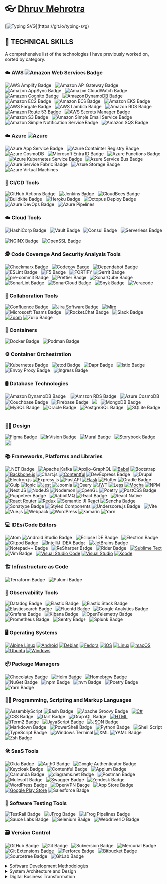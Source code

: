 # 👓 [Dhruv Mehrotra](https://github.com/dhruvmehrotra)  #

[![Typing SVG](https://readme-typing-svg.demolab.com?font=Fira+Code&weight=900&pause=500&vCenter=true&width=1000&lines=A+hands-on+technology+and+engineering+leader.;Over+18+years+of+experience+leading+globally+distributed+teams.)](https://git.io/typing-svg)

<!--
**dhruvmehrotra/dhruvmehrotra** is a ✨ _special_ ✨ repository because its `README.md` (this file) appears on your GitHub profile.

Here are some ideas to get you started:

- 🔭 I’m currently working on ...
- 🌱 I’m currently learning ...
- 👯 I’m looking to collaborate on ...
- 🤔 I’m looking for help with ...
- 💬 Ask me about ...
- 📫 How to reach me: ...
- 😄 Pronouns: ...
- ⚡ Fun fact: ...
-->

## 🥷 TECHNICAL SKILLS

A comprehensive list of the technologies I have previously worked on, sorted by category.

### ☁️ AWS <img src="https://img.shields.io/badge/Amazon%20Web%20Services-232F3E?logo=amazonwebservices&logoColor=fff" alt="Amazon Web Services Badge">&nbsp;&nbsp; 
 
<img src="https://img.shields.io/badge/AWS%20Amplify-F90?logo=awsamplify&logoColor=fff" alt="AWS Amplify Badge">&nbsp;&nbsp;
<img src="https://img.shields.io/badge/Amazon%20API%20Gateway-FF4F8B?logo=amazonapigateway&logoColor=fff" alt="Amazon API Gateway Badge">&nbsp;&nbsp;
<img src="https://img.shields.io/badge/Amazon%20AppSync-FF4F8B?logo=amazonapigateway&logoColor=fff" alt="Amazon AppSync Badge">&nbsp;&nbsp;
<img src="https://img.shields.io/badge/Amazon%20CloudWatch-FF4F8B?logo=amazoncloudwatch&logoColor=fff" alt="Amazon CloudWatch Badge">&nbsp;&nbsp;
<img src="https://img.shields.io/badge/Amazon%20Cognito-DD344C?logo=amazoncognito&logoColor=fff" alt="Amazon Cognito Badge">&nbsp;&nbsp;
<img src="https://img.shields.io/badge/Amazon%20DynamoDB-4053D6?logo=amazondynamodb&logoColor=fff" alt="Amazon DynamoDB Badge"> &nbsp;&nbsp;
<img src="https://img.shields.io/badge/Amazon%20EC2-F90?logo=amazonec2&logoColor=fff" alt="Amazon EC2 Badge">&nbsp;&nbsp;
<img src="https://img.shields.io/badge/Amazon%20ECS-F90?logo=amazonecs&logoColor=fff" alt="Amazon ECS Badge">&nbsp;&nbsp;
<img src="https://img.shields.io/badge/Amazon%20EKS-F90?logo=amazoneks&logoColor=fff" alt="Amazon EKS Badge">&nbsp;&nbsp;
<img src="https://img.shields.io/badge/AWS%20Fargate-F90?logo=awsfargate&logoColor=fff" alt="AWS Fargate Badge">&nbsp;&nbsp;
<img src="https://img.shields.io/badge/AWS%20Lambda-F90?logo=awslambda&logoColor=fff" alt="AWS Lambda Badge">&nbsp;&nbsp;
<img src="https://img.shields.io/badge/Amazon%20RDS-527FFF?logo=amazonrds&logoColor=fff" alt="Amazon RDS Badge">&nbsp;&nbsp;
<img src="https://img.shields.io/badge/Amazon%20Route%2053-8C4FFF?logo=amazonroute53&logoColor=fff" alt="Amazon Route 53 Badge">&nbsp;&nbsp;
<img src="https://img.shields.io/badge/AWS%20Secrets%20Manager-DD344C?logo=awssecretsmanager&logoColor=fff" alt="AWS Secrets Manager Badge">&nbsp;&nbsp;
<img src="https://img.shields.io/badge/Amazon%20S3-569A31?logo=amazons3&logoColor=fff" alt="Amazon S3 Badge">&nbsp;&nbsp;
<img src="https://img.shields.io/badge/Amazon%20Simple%20Email%20Service-DD344C?logo=amazonsimpleemailservice&logoColor=fff" alt="Amazon Simple Email Service Badge">&nbsp;&nbsp;
<img src="https://img.shields.io/badge/Amazon%20SNS-DD344C?logo=amazonsqs&logoColor=fff" alt="Amazon Simple Notification Service Badge">&nbsp;&nbsp;
<img src="https://img.shields.io/badge/Amazon%20SQS-FF4F8B?logo=amazonsqs&logoColor=fff" alt="Amazon SQS Badge">&nbsp;&nbsp;
  
### ☁️ Azure <img src="https://badgen.net/static/%20/Azure?icon=azure" alt="Azure">&nbsp;&nbsp; 

<img src="https://img.shields.io/badge/Azure%20App%20Service-2F93E0?logo=azure&logoColor=fff" alt="Azure App Service Badge">&nbsp;&nbsp;
<img src="https://img.shields.io/badge/Azure%20Container%20Registry-2F93E0?logo=azure&logoColor=fff" alt="Azure Containter Registry Badge">&nbsp;&nbsp;
<img src="https://img.shields.io/badge/Azure%20CosmosDB-2F93E0?logo=azure&logoColor=fff" alt="Azure CosmoDB">&nbsp;&nbsp;
<img src="https://img.shields.io/badge/Microsoft%20Entra%20ID-2F93E0?logo=azure&logoColor=fff" alt="Microsoft Entra ID Badge">&nbsp;&nbsp;
<img src="https://img.shields.io/badge/Azure%20Functions-2F93E0?logo=azure&logoColor=fff" alt="Azure Functions Badge">&nbsp;&nbsp;
<img src="https://img.shields.io/badge/Azure%20Kubernetes%20Service-2F93E0?logo=azure&logoColor=fff" alt="Azure Kubernetes Service Badge">&nbsp;&nbsp;
<img src="https://img.shields.io/badge/Azure%20Service%20Bus-2F93E0?logo=azure&logoColor=fff" alt="Azure Service Bus Badge">&nbsp;&nbsp;
<img src="https://img.shields.io/badge/Azure%20Service%20Fabric-2F93E0?logo=azure&logoColor=fff" alt="Azure Service Fabric Badge">&nbsp;&nbsp;
<img src="https://img.shields.io/badge/Azure%20Storage-2F93E0?logo=azure&logoColor=fff" alt="Azure Storage Badge">&nbsp;&nbsp;
<img src="https://img.shields.io/badge/Azure%20Virtual%20Machines-2F93E0?logo=azure&logoColor=fff" alt="Azure Virtual Machines">&nbsp;&nbsp;

### 📲 CI/CD Tools

<img src="https://img.shields.io/badge/GitHub%20Actions-2088FF?logo=githubactions&logoColor=fff" alt="GitHub Actions Badge">&nbsp;&nbsp;
<img src="https://img.shields.io/badge/Jenkins-D24939?logo=jenkins&logoColor=fff" alt="Jenkins Badge">&nbsp;&nbsp;
<img src="https://img.shields.io/badge/CloudBees-1997B5?logo=cloudbees&logoColor=fff" alt="CloudBees Badge">&nbsp;&nbsp;
<img src="https://img.shields.io/badge/Buildkite-14CC80?logo=buildkite&logoColor=fff" alt="Buildkite Badge">&nbsp;&nbsp;
<img src="https://img.shields.io/badge/Heroku-430098?logo=heroku&logoColor=fff" alt="Heroku Badge">&nbsp;&nbsp;
<img src="https://img.shields.io/badge/Octopus%20Deploy-2F93E0?logo=octopusdeploy&logoColor=fff" alt="Octopus Deploy Badge">&nbsp;&nbsp;
<img src="https://img.shields.io/badge/Azure%20DevOps-2F93E0?logo=azure&logoColor=fff" alt="Azure DevOps Badge">&nbsp;&nbsp;
<img src="https://badgen.net/static/%20/Azure%20Pipelines?icon=azurepipelines" alt="Azure Pipelines">&nbsp;&nbsp; 

### ☁️ Cloud Tools

<img src="https://img.shields.io/badge/HashiCorp-000?logo=hashicorp&logoColor=fff" alt="HashiCorp Badge">&nbsp;&nbsp;
<img src="https://img.shields.io/badge/Vault-FFEC6E?logo=vault&logoColor=000" alt="Vault Badge">&nbsp;&nbsp;
<img src="https://img.shields.io/badge/Consul-F24C53?logo=consul&logoColor=fff" alt="Consul Badge">&nbsp;&nbsp;
<img src="https://img.shields.io/badge/Serverless-FD5750?logo=serverless&logoColor=fff" alt="Serverless Badge">&nbsp;&nbsp;     
<img src="https://img.shields.io/badge/NGINX-009639?logo=nginx&logoColor=fff" alt="NGINX Badge">&nbsp;&nbsp;
<img src="https://img.shields.io/badge/OpenSSL-721412?logo=openssl&logoColor=fff" alt="OpenSSL Badge">&nbsp;&nbsp;

### 🕵 Code Coverage And Security Analysis Tools

<img src="https://img.shields.io/badge/Checkmarx-54B848?logo=checkmarx&logoColor=fff" alt="Checkmarx Badge">&nbsp;&nbsp;
<img src="https://img.shields.io/badge/Codecov-F01F7A?logo=codecov&logoColor=fff" alt="Codecov Badge">&nbsp;&nbsp;
<img src="https://img.shields.io/badge/Dependabot-025E8C?logo=dependabot&logoColor=fff" alt="Dependabot Badge">&nbsp;&nbsp;
<img src="https://img.shields.io/badge/ESLint-4B32C3?logo=eslint&logoColor=fff" alt="ESLint Badge">&nbsp;&nbsp;
<img src="https://img.shields.io/badge/F5-E4002B?logo=f5&logoColor=fff" alt="F5 Badge">&nbsp;&nbsp;
![FORTIFY](https://img.shields.io/badge/FORTIFY-4EAA25)
<img src="https://img.shields.io/badge/Gerrit-EEE?logo=gerrit&logoColor=000" alt="Gerrit Badge">&nbsp;&nbsp;
<img src="https://img.shields.io/badge/pre--commit-FAB040?logo=precommit&logoColor=fff" alt="pre-commit Badge">&nbsp;&nbsp;
<img src="https://img.shields.io/badge/Prettier-F7B93E?logo=prettier&logoColor=fff" alt="Prettier Badge">&nbsp;&nbsp;
<img src="https://img.shields.io/badge/SonarQube-4E9BCD?logo=sonarqube&logoColor=fff" alt="SonarQube Badge">&nbsp;&nbsp;
<img src="https://img.shields.io/badge/SonarLint-CB2029?logo=sonarlint&logoColor=fff" alt="SonarLint Badge">&nbsp;&nbsp;
<img src="https://img.shields.io/badge/SonarCloud-F3702A?logo=sonarcloud&logoColor=fff" alt="SonarCloud Badge">&nbsp;&nbsp;
<img src="https://img.shields.io/badge/Snyk-4C4A73?logo=snyk&logoColor=fff" alt="Snyk Badge">&nbsp;&nbsp;
![Veracode](https://img.shields.io/badge/Veracode-4EAA25)

### 💬 Collaboration Tools 

<img src="https://img.shields.io/badge/Confluence-0052CC?logo=confluence&logoColor=fff" alt="Confluence Badge">&nbsp;&nbsp;
<img src="https://img.shields.io/badge/Jira%20Software-0052CC?logo=jirasoftware&logoColor=fff" alt="Jira Software Badge">&nbsp;&nbsp;
[![Miro](https://img.shields.io/badge/Miro-050038?logo=miro&logoColor=fff)](#)
<img src="https://img.shields.io/badge/Micrososft%20Teams-512BD4?logo=microsoft&logoColor=fff" alt="Micrososft Teams Badge">&nbsp;&nbsp;
<img src="https://img.shields.io/badge/Rocket.Chat-F5455C?logo=rocketdotchat&logoColor=fff" alt="Rocket.Chat Badge">&nbsp;&nbsp;
<img src="https://img.shields.io/badge/Slack-4A154B?logo=slack&logoColor=fff" alt="Slack Badge">&nbsp;&nbsp;
[![Zoom](https://img.shields.io/badge/Zoom-2D8CFF?logo=zoom&logoColor=white)](#)
<img src="https://img.shields.io/badge/Zulip-6492FE?logo=zulip&logoColor=fff" alt="Zulip Badge">&nbsp;&nbsp;	

### 🚚 Containers 
<img src="https://img.shields.io/badge/Docker-2496ED?logo=docker&logoColor=fff" alt="Docker Badge">&nbsp;&nbsp;
<img src="https://img.shields.io/badge/Podman-892CA0?logo=podman&logoColor=fff" alt="Podman Badge">&nbsp;&nbsp;

### ⚙️ Container Orchestration 
<img src="https://img.shields.io/badge/Kubernetes-326CE5?logo=kubernetes&logoColor=fff" alt="Kubernetes Badge">&nbsp;&nbsp;
<img src="https://img.shields.io/badge/etcd-419EDA?logo=etcd&logoColor=fff" alt="etcd Badge">&nbsp;&nbsp;
<img src="https://img.shields.io/badge/Dapr-0D2192?logo=dapr&logoColor=fff" alt="Dapr Badge">&nbsp;&nbsp;
<img src="https://img.shields.io/badge/Istio-466BB0?logo=istio&logoColor=fff" alt="Istio Badge">&nbsp;&nbsp;
<img src="https://img.shields.io/badge/Envoy%20Proxy-AC6199?logo=envoyproxy&logoColor=fff" alt="Envoy Proxy Badge">&nbsp;&nbsp;
<img src="https://img.shields.io/badge/Ingress-783CBD?logo=ingress&logoColor=fff" alt="Ingress Badge">&nbsp;&nbsp;

### 🛢️ Database Technologies

<img src="https://img.shields.io/badge/Amazon%20DynamoDB-4053D6?logo=amazondynamodb&logoColor=fff" alt="Amazon DynamoDB Badge"> &nbsp;&nbsp;
<img src="https://img.shields.io/badge/Amazon%20RDS-527FFF?logo=amazonrds&logoColor=fff" alt="Amazon RDS Badge">&nbsp;&nbsp;
<img src="https://img.shields.io/badge/Azure%20CosmosDB-2F93E0?logo=azure&logoColor=fff" alt="Azure CosmoDB">&nbsp;&nbsp;
<img src="https://img.shields.io/badge/Couchbase-EA2328?logo=couchbase&logoColor=fff" alt="Couchbase Badge">&nbsp;&nbsp;
<img src="https://img.shields.io/badge/Firebase-DD2C00?logo=firebase&logoColor=fff" alt="Firebase Badge">&nbsp;&nbsp;
<img src="https://img.shields.io/badge/Microsoft_SQL_Server-CC2927?logo=microsoft-sql-server&logoColor=white">&nbsp;&nbsp;
<img src="https://img.shields.io/badge/MongoDB-47A248?logo=mongodb&logoColor=fff" alt="MongoDB Badge">&nbsp;&nbsp;
<img src="https://img.shields.io/badge/MySQL-4479A1?logo=mysql&logoColor=fff" alt="MySQL Badge">&nbsp;&nbsp;
<img src="https://img.shields.io/badge/Oracle-F80000?logo=oracle&logoColor=fff" alt="Oracle Badge">&nbsp;&nbsp;
<img src="https://img.shields.io/badge/PostgreSQL-4169E1?logo=postgresql&logoColor=fff" alt="PostgreSQL Badge">&nbsp;&nbsp;
<img src="https://img.shields.io/badge/SQLite-003B57?logo=sqlite&logoColor=fff" alt="SQLite Badge">&nbsp;&nbsp;

### 🧑‍🎨 Design

<img src="https://img.shields.io/badge/Figma-F24E1E?logo=figma&logoColor=fff" alt="Figma Badge">&nbsp;&nbsp;
<img src="https://img.shields.io/badge/InVision-F36?logo=invision&logoColor=fff" alt="InVision Badge">&nbsp;&nbsp;
<img src="https://img.shields.io/badge/Mural-FF4B4B?logo=mural&logoColor=fff" alt="Mural Badge">&nbsp;&nbsp;
<img src="https://img.shields.io/badge/Storybook-FF4785?logo=storybook&logoColor=fff" alt="Storybook Badge">&nbsp;&nbsp;
<img height=20 src="https://raw.githubusercontent.com/widgetbook/widgetbook/4130a18efa61a1b94185409a6f7a735e0494fb30/docs/assets/WidgetbookLogo.svg">

### 📚 Frameworks, Platforms and Libraries

<img src="https://img.shields.io/badge/.NET-512BD4?logo=dotnet&logoColor=fff" alt=".NET Badge">&nbsp;&nbsp;
![Apache Kafka](https://img.shields.io/badge/Apache%20Kafka-000?logo=apachekafka)
![Apollo-GraphQL](https://img.shields.io/badge/-ApolloGraphQL-311C87?logo=apollo-graphql)
[![Babel](https://img.shields.io/badge/Babel-F9DC3E?logo=babel&logoColor=000)](#)
![Bootstrap](https://img.shields.io/badge/bootstrap-%238511FA.svg?logo=bootstrap&logoColor=white)
[![Backbone.js](https://img.shields.io/badge/Backbone.js-0071B5?logo=backbonedotjs&logoColor=fff)](#)
![Chart.js](https://img.shields.io/badge/chart.js-F5788D.svg?logo=chart.js&logoColor=white)
[![Contentful](https://img.shields.io/badge/Contentful-2478CC?logo=contentful&logoColor=fff)](#)
<img src="https://img.shields.io/badge/DevExpress-FF7200?logo=devexpress&logoColor=fff" alt="DevExpress Badge">&nbsp;&nbsp;
![Drupal](https://img.shields.io/badge/drupal-%230678BE.svg?logo=drupal&logoColor=white)
![Electron.js](https://img.shields.io/badge/Electron-191970?logo=Electron&logoColor=white)
![Express.js](https://img.shields.io/badge/express.js-%23404d59.svg?logo=express&logoColor=%2361DAFB)
![FastAPI](https://img.shields.io/badge/FastAPI-005571?logo=fastapi)
[![Flask](https://img.shields.io/badge/Flask-000?logo=flask&logoColor=fff)](#)
![Flutter](https://img.shields.io/badge/Flutter-%2302569B.svg?logo=Flutter&logoColor=white)
<img src="https://img.shields.io/badge/Gradle-02303A?logo=gradle&logoColor=fff" alt="Gradle Badge">&nbsp;&nbsp;
![Gulp](https://img.shields.io/badge/GULP-%23CF4647.svg?logo=gulp&logoColor=white)
![Ionic](https://img.shields.io/badge/Ionic-%233880FF.svg?logo=Ionic&logoColor=white)
[![Jest](https://img.shields.io/badge/Jest-C21325?logo=jest&logoColor=fff)](#)
![Joomla](https://img.shields.io/badge/joomla-%235091CD.svg?logo=joomla&logoColor=white)
![jQuery](https://img.shields.io/badge/jquery-%230769AD.svg?logo=jquery&logoColor=white)
![JWT](https://img.shields.io/badge/JWT-black?logo=JSON%20web%20tokens)
![Less](https://img.shields.io/badge/less-2B4C80?logo=less&logoColor=white)
[![Mocha](https://img.shields.io/badge/Mocha-8D6748?logo=mocha&logoColor=fff)](#)
![NPM](https://img.shields.io/badge/NPM-%23CB3837.svg?logo=npm&logoColor=white)
![Next JS](https://img.shields.io/badge/Next.js-black?logo=next.js&logoColor=white)
![NodeJS](https://img.shields.io/badge/node.js-6DA55F?logo=node.js&logoColor=white)
![Nodemon](https://img.shields.io/badge/NODEMON-%23323330.svg?logo=nodemon&logoColor=%BBDEAD)
![OpenGL](https://img.shields.io/badge/OpenGL-%23FFFFFF.svg?logo=opengl)
![Poetry](https://img.shields.io/badge/Poetry-%233B82F6.svg?logo=poetry&logoColor=0B3D8D)
<img src="https://img.shields.io/badge/PostCSS-DD3A0A?logo=postcss&logoColor=fff" alt="PostCSS Badge">&nbsp;&nbsp;
<img src="https://img.shields.io/badge/Puppeteer-40B5A4?logo=puppeteer&logoColor=fff" alt="Puppeteer Badge">&nbsp;&nbsp;
![RabbitMQ](https://img.shields.io/badge/Rabbitmq-FF6600?logo=rabbitmq&logoColor=white)
<img src="https://img.shields.io/badge/React-61DAFB?logo=react&logoColor=000" alt="React Badge">&nbsp;&nbsp;
![React Native](https://img.shields.io/badge/react_native-%2320232a.svg?logo=react&logoColor=%2361DAFB)
[![React Router](https://img.shields.io/badge/React_Router-CA4245?logo=react-router&logoColor=white)](#)
![Redux](https://img.shields.io/badge/redux-%23593d88.svg?logo=redux&logoColor=white)
![Semantic UI React](https://img.shields.io/badge/Semantic%20UI%20React-%2335BDB2.svg?logo=SemanticUIReact&logoColor=white)
<img src="https://img.shields.io/badge/Sencha-86BC40?logo=sencha&logoColor=fff" alt="Sencha Badge">&nbsp;&nbsp;
<img src="https://img.shields.io/badge/Sonatype-1B1C30?logo=sonatype&logoColor=fff" alt="Sonatype Badge">
![Styled Components](https://img.shields.io/badge/styled--components-DB7093?logo=styled-components&logoColor=white)
<img src="https://img.shields.io/badge/Underscore.js-0371B5?logo=underscoredotjs&logoColor=fff" alt="Underscore.js Badge">&nbsp;&nbsp;
![Vite](https://img.shields.io/badge/vite-%23646CFF.svg?logo=vite&logoColor=white)
![Vue.js](https://img.shields.io/badge/vuejs-%2335495e.svg?logo=vuedotjs&logoColor=%234FC08D)
![Webpack](https://img.shields.io/badge/webpack-%238DD6F9.svg?logo=webpack&logoColor=black)
![WordPress](https://img.shields.io/badge/WordPress-%23117AC9.svg?logo=WordPress&logoColor=white)
![Xamarin](https://img.shields.io/badge/Xamarin-3199DC?logo=xamarin&logoColor=white)
![Yarn](https://img.shields.io/badge/yarn-%232C8EBB.svg?logo=yarn&logoColor=white)

### 💻 IDEs/Code Editors

![Atom](https://img.shields.io/badge/Atom-%2366595C.svg?logo=atom&logoColor=white)
<img src="https://img.shields.io/badge/Android%20Studio-3DDC84?logo=androidstudio&logoColor=fff" alt="Android Studio Badge">&nbsp;&nbsp;
<img src="https://img.shields.io/badge/Eclipse%20IDE-2C2255?logo=eclipseide&logoColor=fff" alt="Eclipse IDE Badge">&nbsp;&nbsp;
<img src="https://img.shields.io/badge/Electron-47848F?logo=electron&logoColor=fff" alt="Electron Badge">&nbsp;&nbsp;
<img src="https://img.shields.io/badge/Gitpod-FFAE33?logo=gitpod&logoColor=fff" alt="Gitpod Badge">&nbsp;&nbsp;
<img src="https://img.shields.io/badge/IntelliJ%20IDEA-000?logo=intellijidea&logoColor=fff" alt="IntelliJ IDEA Badge">&nbsp;&nbsp;
<img src="https://img.shields.io/badge/JetBrains-000?logo=jetbrains&logoColor=fff" alt="JetBrains Badge">&nbsp;&nbsp;
<img src="https://img.shields.io/badge/Notepad%2B%2B-90E59A?logo=notepadplusplus&logoColor=000" alt="Notepad++ Badge">&nbsp;&nbsp;
<img src="https://img.shields.io/badge/ReSharper-000?logo=resharper&logoColor=fff" alt="ReSharper Badge">&nbsp;&nbsp;
<img src="https://img.shields.io/badge/Rider-000?logo=Rider&logoColor=white&color=black&labelColor=crimson" alt="Rider Badge">&nbsp;&nbsp;
[![Sublime Text](https://img.shields.io/badge/Sublime%20Text-%23575757.svg?logo=sublime-text&logoColor=important)](#)
<img src="https://img.shields.io/badge/Vim-019733?logo=vim&logoColor=fff" alt="Vim Badge">&nbsp;&nbsp;
[![Visual Studio Code](https://custom-icon-badges.demolab.com/badge/Visual%20Studio%20Code-0078d7.svg?logo=vsc&logoColor=white)](#)
[![Visual Studio](https://custom-icon-badges.demolab.com/badge/Visual%20Studio-5C2D91.svg?&logo=visual-studio&logoColor=white)](#)
[![Xcode](https://img.shields.io/badge/Xcode-007ACC?logo=Xcode&logoColor=white)](#)

### 🏗️ Infrastructure as Code

<img src="https://img.shields.io/badge/Terraform-844FBA?logo=terraform&logoColor=fff" alt="Terraform Badge">&nbsp;&nbsp;
<img src="https://img.shields.io/badge/Pulumi-8A3391?logo=pulumi&logoColor=fff" alt="Pulumi Badge">&nbsp;&nbsp;

### 🔭 Observability Tools 

<img src="https://img.shields.io/badge/Datadog-632CA6?logo=datadog&logoColor=fff" alt="Datadog Badge">&nbsp;&nbsp;
<img src="https://img.shields.io/badge/Elastic-005571?logo=elastic&logoColor=fff" alt="Elastic Badge">&nbsp;&nbsp;
<img src="https://img.shields.io/badge/Elastic%20Stack-005571?logo=elasticstack&logoColor=fff" alt="Elastic Stack Badge">&nbsp;&nbsp;
<img src="https://img.shields.io/badge/Elasticsearch-005571?logo=elasticsearch&logoColor=fff" alt="Elasticsearch Badge">&nbsp;&nbsp;
<img src="https://img.shields.io/badge/Fluentd-0E83C8?logo=fluentd&logoColor=fff" alt="Fluentd Badge">&nbsp;&nbsp;
<img src="https://img.shields.io/badge/Google%20Analytics-E37400?logo=googleanalytics&logoColor=fff" alt="Google Analytics Badge">&nbsp;&nbsp;
<img src="https://img.shields.io/badge/Grafana-F46800?logo=grafana&logoColor=fff" alt="Grafana Badge">&nbsp;&nbsp;
<img src="https://img.shields.io/badge/Kibana-005571?logo=kibana&logoColor=fff" alt="Kibana Badge">&nbsp;&nbsp;
<img src="https://img.shields.io/badge/OpenTelemetry-000?logo=opentelemetry&logoColor=fff" alt="OpenTelemetry Badge">&nbsp;&nbsp;
<img src="https://img.shields.io/badge/Prometheus-E6522C?logo=prometheus&logoColor=fff" alt="Prometheus Badge">&nbsp;&nbsp;
<img src="https://img.shields.io/badge/Sentry-362D59?logo=sentry&logoColor=fff" alt="Sentry Badge">&nbsp;&nbsp;
<img src="https://img.shields.io/badge/Splunk-000?logo=splunk&logoColor=fff" alt="Splunk Badge">&nbsp;&nbsp;

### 🖥️ Operating Systems

[![Alpine Linux](https://img.shields.io/badge/Alpine%20Linux-0D597F?logo=alpinelinux&logoColor=fff)](#)
[![Android](https://img.shields.io/badge/Android-3DDC84?logo=android&logoColor=white)](#)
[![Debian](https://img.shields.io/badge/Debian-A81D33?logo=debian&logoColor=fff)](#)
[![Fedora](https://img.shields.io/badge/Fedora-51A2DA?logo=fedora&logoColor=fff)](#)
[![iOS](https://img.shields.io/badge/iOS-000000?&logo=apple&logoColor=white)](#)
[![Linux](https://img.shields.io/badge/Linux-FCC624?logo=linux&logoColor=black)](#)
[![macOS](https://img.shields.io/badge/macOS-000000?logo=apple&logoColor=F0F0F0)](#)
[![Ubuntu](https://img.shields.io/badge/Ubuntu-E95420?logo=ubuntu&logoColor=white)](#)
[![Windows](https://custom-icon-badges.demolab.com/badge/Windows-0078D6?logo=windows11&logoColor=white)](#)

### 📦 Package Managers

<img src="https://img.shields.io/badge/Chocolatey-80B5E3?logo=chocolatey&logoColor=fff" alt="Chocolatey Badge">&nbsp;&nbsp;
<img src="https://img.shields.io/badge/Helm-0F1689?logo=helm&logoColor=fff" alt="Helm Badge">&nbsp;&nbsp;
<img src="https://img.shields.io/badge/Homebrew-FBB040?logo=homebrew&logoColor=fff" alt="Homebrew Badge">&nbsp;&nbsp;
<img src="https://img.shields.io/badge/NuGet-004880?logo=nuget&logoColor=fff" alt="NuGet Badge">&nbsp;&nbsp;
<img src="https://img.shields.io/badge/npm-CB3837?logo=npm&logoColor=fff" alt="npm Badge">&nbsp;&nbsp;
<img src="https://img.shields.io/badge/nvm-F4DD4B?logo=nvm&logoColor=000" alt="nvm Badge">&nbsp;&nbsp;
<img src="https://img.shields.io/badge/Poetry-60A5FA?logo=poetry&logoColor=fff" alt="Poetry Badge">&nbsp;&nbsp;
<img src="https://img.shields.io/badge/Yarn-2C8EBB?logo=yarn&logoColor=fff" alt="Yarn Badge">&nbsp;&nbsp;

### 🧑‍💻 Programming, Scripting and Markup Languages

![AssemblyScript](https://img.shields.io/badge/assembly%20script-%23000000.svg?logo=assemblyscript&logoColor=white)
<img src="https://img.shields.io/badge/Bash-4EAA25?logo=gnubash&logoColor=fff" alt="Bash Badge">&nbsp;&nbsp;
<img src="https://img.shields.io/badge/Apache%20Groovy-4298B8?logo=apachegroovy&logoColor=fff" alt="Apache Groovy Badge">&nbsp;&nbsp;
[![C#](https://custom-icon-badges.demolab.com/badge/C%23-%23239120.svg?logo=cshrp&logoColor=white)](#)
<img src="https://img.shields.io/badge/CSS-1572B6?logo=css3&logoColor=fff" alt="CSS Badge">&nbsp;&nbsp;
<img src="https://img.shields.io/badge/Dart-%230175C2.svg?logo=dart&logoColor=white" alt="Dart Badge">&nbsp;&nbsp;
<img src="https://img.shields.io/badge/GraphQL-E10098?logo=graphql&logoColor=fff" alt="GraphQL Badge">&nbsp;&nbsp;
[![HTML](https://img.shields.io/badge/HTML-%23E34F26.svg?logo=html5&logoColor=white)](#)
<img src="https://img.shields.io/badge/iTerm2-000?logo=iterm2&logoColor=fff" alt="iTerm2 Badge">&nbsp;&nbsp;
<img src="https://img.shields.io/badge/JavaScript-F7DF1E?logo=javascript&logoColor=000" alt="JavaScript Badge">&nbsp;&nbsp;
<img src="https://img.shields.io/badge/JSON-000?logo=json&logoColor=fff" alt="JSON Badge">&nbsp;&nbsp;
<img src="https://img.shields.io/badge/Markdown-000?logo=markdown&logoColor=fff" alt="Markdown Badge">&nbsp;&nbsp;
<img src ="https://img.shields.io/badge/PowerShell-%235391FE.svg?logo=powershell&logoColor=white" alt="PowerShell Badge">&nbsp;&nbsp;
<img src="https://img.shields.io/badge/Python-3670A0?logo=python&logoColor=ffdd54" alt="Python Badge">&nbsp;&nbsp;
![Shell Script](https://img.shields.io/badge/shell_script-%23121011.svg?style=for-the-badge&logo=gnu-bash&logoColor=white)
<img src="https://img.shields.io/badge/TypeScript-3178C6?logo=typescript&logoColor=fff" alt="TypeScript Badge">&nbsp;&nbsp;
![Windows Terminal](https://img.shields.io/badge/Windows%20Terminal-%234D4D4D.svg?logo=windows-terminal&logoColor=white)
![XML](https://img.shields.io/badge/XML-000)
<img src="https://img.shields.io/badge/YAML-CB171E?logo=yaml&logoColor=fff" alt="YAML Badge">&nbsp;&nbsp;
<img src="https://img.shields.io/badge/Zsh-F15A24?logo=zsh&logoColor=fff" alt="Zsh Badge">&nbsp;&nbsp;

### 🛠️ SaaS Tools

<img src="https://img.shields.io/badge/Okta-007DC1?logo=okta&logoColor=fff" alt="Okta Badge">&nbsp;&nbsp;
<img src="https://img.shields.io/badge/Auth0-EB5424?logo=auth0&logoColor=fff" alt="Auth0 Badge">&nbsp;&nbsp;
<img src="https://img.shields.io/badge/Google%20Authenticator-4285F4?logo=googleauthenticator&logoColor=fff" alt="Google Authenticator Badge">&nbsp;&nbsp;
<img src="https://img.shields.io/badge/Keycloak-4D4D4D?logo=keycloak&logoColor=fff" alt="Keycloak Badge">&nbsp;&nbsp;
<img src="https://img.shields.io/badge/Contentful-2478CC?logo=contentful&logoColor=fff" alt="Contentful Badge">&nbsp;&nbsp;
<img src="https://img.shields.io/badge/Appium-EE376D?logo=appium&logoColor=fff" alt="Appium Badge">&nbsp;&nbsp;
<img src="https://img.shields.io/badge/Camunda-FC5D0D?logo=camunda&logoColor=fff" alt="Camunda Badge">&nbsp;&nbsp;
<img src="https://img.shields.io/badge/diagrams.net-F08705?logo=diagramsdotnet&logoColor=fff" alt="diagrams.net Badge">&nbsp;&nbsp;
<img src="https://img.shields.io/badge/Postman-FF6C37?logo=postman&logoColor=fff" alt="Postman Badge">&nbsp;&nbsp;
<img src="https://img.shields.io/badge/Mulesoft-00A0DF?logo=mulesoft&logoColor=fff" alt="Mulesoft Badge">&nbsp;&nbsp;
<img src="https://img.shields.io/badge/Swagger-85EA2D?logo=swagger&logoColor=000" alt="Swagger Badge">&nbsp;&nbsp;
<img src="https://img.shields.io/badge/Zendesk-03363D?logo=zendesk&logoColor=fff" alt="Zendesk Badge">&nbsp;&nbsp;
<img src="https://img.shields.io/badge/WordPress-21759B?logo=wordpress&logoColor=fff" alt="WordPress Badge">&nbsp;&nbsp;
<img src="https://img.shields.io/badge/OpenVPN-EA7E20?logo=openvpn&logoColor=fff" alt="OpenVPN Badge">&nbsp;&nbsp;
<img src="https://img.shields.io/badge/App%20Store-0D96F6?logo=appstore&logoColor=fff" alt="App Store Badge">&nbsp;&nbsp;
[![Google Play Store](https://img.shields.io/badge/Google_Play-414141?logo=google-play&logoColor=white)](#)
<img src="https://img.shields.io/badge/Salesforce-00A1E0?logo=salesforce&logoColor=fff" alt="Salesforce Badge">&nbsp;&nbsp;

### 🔬 Software Testing Tools

<img src="https://img.shields.io/badge/TestRail-65C179?logo=testrail&logoColor=fff" alt="TestRail Badge">&nbsp;&nbsp;
<img src="https://img.shields.io/badge/JFrog-40BE46?logo=jfrog&logoColor=fff" alt="JFrog Badge">&nbsp;&nbsp;
<img src="https://img.shields.io/badge/JFrog%20Pipelines-40BE46?logo=jfrogpipelines&logoColor=fff" alt="JFrog Pipelines Badge">&nbsp;&nbsp;
<img src="https://img.shields.io/badge/Sauce%20Labs-3DDC91?logo=saucelabs&logoColor=fff" alt="Sauce Labs Badge">&nbsp;&nbsp;
<img src="https://img.shields.io/badge/Selenium-43B02A?logo=selenium&logoColor=fff" alt="Selenium Badge">&nbsp;&nbsp;
<img src="https://img.shields.io/badge/WebdriverIO-EA5906?logo=webdriverio&logoColor=fff" alt="WebdriverIO Badge">&nbsp;&nbsp;

 ### 🗃️ Version Control

<img src="https://img.shields.io/badge/GitHub-181717?logo=github&logoColor=fff" alt="GitHub Badge">&nbsp;&nbsp;
<img src="https://img.shields.io/badge/Git-F05032?logo=git&logoColor=fff" alt="Git Badge">&nbsp;&nbsp;
<img src="https://img.shields.io/badge/Subversion-809CC9?logo=subversion&logoColor=fff" alt="Subversion Badge">&nbsp;&nbsp;
<img src="https://img.shields.io/badge/Mercurial-999?logo=mercurial&logoColor=fff" alt="Mercurial Badge">&nbsp;&nbsp;
<img src="https://img.shields.io/badge/Git%20Extensions-212121?logo=gitextensions&logoColor=fff" alt="Git Extensions Badge">&nbsp;&nbsp;
<img src="https://img.shields.io/badge/Perforce-404040?logo=perforce&logoColor=fff" alt="Perforce Badge">&nbsp;&nbsp;
<img src="https://img.shields.io/badge/Bitbucket-0052CC?logo=bitbucket&logoColor=fff" alt="Bitbucket Badge">&nbsp;&nbsp;
<img src="https://img.shields.io/badge/Sourcetree-0052CC?logo=sourcetree&logoColor=fff" alt="Sourcetree Badge">&nbsp;&nbsp;
<img src="https://img.shields.io/badge/GitLab-FC6D26?logo=gitlab&logoColor=fff" alt="GitLab Badge">&nbsp;&nbsp;

<details>
  <Summary>
    Software Development Methodologies
  </Summary>
  Agile | Scrum | Kanban | Waterfall | Lean | FDD | DevOps
</details>

<details>
  <Summary>
    System Architecture and Design
  </Summary>
  SOLID | DRY | KISS | GOF | Enterprise Design Patterns
</details>

<details>
  <Summary>
    Digital Business Transformation
  </Summary>
  Engineering Transformation | API First | Apps modernization | On-Prem to Cloud Migration | Service Delivery | Microservices Architecture | 3rd Party SaaS Integration
</details>
